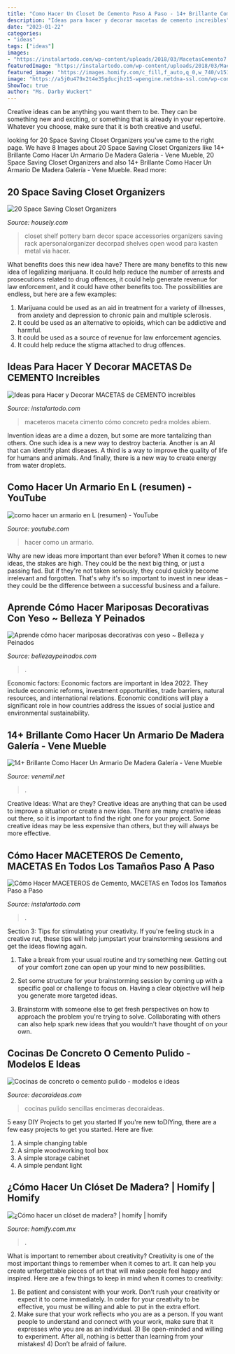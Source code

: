 ```yaml
---
title: "Como Hacer Un Closet De Cemento Paso A Paso - 14+ Brillante Como Hacer Un Armario De Madera Galería"
description: "Ideas para hacer y decorar macetas de cemento increibles"
date: "2023-01-22"
categories:
- "ideas"
tags: ["ideas"]
images:
- "https://instalartodo.com/wp-content/uploads/2018/03/MacetasCemento7.jpg"
featuredImage: "https://instalartodo.com/wp-content/uploads/2018/03/MacetasCemento7.jpg"
featured_image: "https://images.homify.com/c_fill,f_auto,q_0,w_740/v1519320740/p/photo/image/2448399/IMG_0789.jpg"
image: "https://a5j0u479x2t4e35gducjhz15-wpengine.netdna-ssl.com/wp-content/uploads/2016/10/no-closet-organizing-ideas-potterybarn-shelf-rack.jpg"
ShowToc: true
author: "Ms. Darby Wuckert"
---
```



Creative ideas can be anything you want them to be. They can be something new and exciting, or something that is already in your repertoire. Whatever you choose, make sure that it is both creative and useful.

	

		
looking for 20 Space Saving Closet Organizers you've came to the right page. We have 8 Images about 20 Space Saving Closet Organizers like 14+ Brillante Como Hacer Un Armario De Madera Galería - Vene Mueble, 20 Space Saving Closet Organizers and also 14+ Brillante Como Hacer Un Armario De Madera Galería - Vene Mueble. Read more:
		
    
## 20 Space Saving Closet Organizers

<img loading=lazy src="https://a5j0u479x2t4e35gducjhz15-wpengine.netdna-ssl.com/wp-content/uploads/2016/10/no-closet-organizing-ideas-potterybarn-shelf-rack.jpg" onerror="this.onerror=null;this.src='https://tse2.mm.bing.net/th?id=OIP.zfJ3n6dlOypFDWOIUOQRIwHaGq&amp;pid=15.1';" alt="20 Space Saving Closet Organizers">

_Source: housely.com_

>closet shelf pottery barn decor space accessories organizers saving rack apersonalorganizer decorpad shelves open wood para kasten metal via hacer. 

	

What benefits does this new idea have?
There are many benefits to this new idea of legalizing marijuana. It could help reduce the number of arrests and prosecutions related to drug offences, it could help generate revenue for law enforcement, and it could have other benefits too. The possibilities are endless, but here are a few examples: 
1. Marijuana could be used as an aid in treatment for a variety of illnesses, from anxiety and depression to chronic pain and multiple sclerosis. 
2. It could be used as an alternative to opioids, which can be addictive and harmful. 
3. It could be used as a source of revenue for law enforcement agencies. 
4. It could help reduce the stigma attached to drug offences.

    
## Ideas Para Hacer Y Decorar MACETAS De CEMENTO Increibles

<img loading=lazy src="https://instalartodo.com/wp-content/uploads/2018/03/MacetasCemento7.jpg" onerror="this.onerror=null;this.src='https://tse1.mm.bing.net/th?id=OIP.e2t7b6MAfjTJ-GcFMJ-dtwHaHa&amp;pid=15.1';" alt="Ideas para Hacer y Decorar MACETAS de CEMENTO increibles">

_Source: instalartodo.com_

>maceteros maceta cimento cómo concreto pedra moldes abiem. 

	

Invention ideas are a dime a dozen, but some are more tantalizing than others. One such idea is a new way to destroy bacteria. Another is an AI that can identify plant diseases. A third is a way to improve the quality of life for humans and animals. And finally, there is a new way to create energy from water droplets.

    
## Como Hacer Un Armario En L (resumen) - YouTube

<img loading=lazy src="https://i.ytimg.com/vi/VkqFarfiu7U/hqdefault.jpg" onerror="this.onerror=null;this.src='https://tse2.mm.bing.net/th?id=OIP.CkBCFKN_kGWccAu0bdPzvgHaFj&amp;pid=15.1';" alt="como hacer un armario en L (resumen) - YouTube">

_Source: youtube.com_

>hacer como un armario. 

	

Why are new ideas more important than ever before?
When it comes to new ideas, the stakes are high. They could be the next big thing, or just a passing fad. But if they're not taken seriously, they could quickly become irrelevant and forgotten. That's why it's so important to invest in new ideas – they could be the difference between a successful business and a failure.

    
## Aprende Cómo Hacer Mariposas Decorativas Con Yeso ~ Belleza Y Peinados

<img loading=lazy src="https://1.bp.blogspot.com/-JEmbBfMilag/XqhZLmEQu2I/AAAAAAAAfH8/p4q0nlUo1mkJ0tIyVrryS0EL59ADZNfcACLcBGAsYHQ/s1600/mariposas-yeso0.jpg" onerror="this.onerror=null;this.src='https://tse3.mm.bing.net/th?id=OIP.xHgQ3njP7D5WPwi8JHVITwHaOq&amp;pid=15.1';" alt="Aprende cómo hacer mariposas decorativas con yeso ~ Belleza y Peinados">

_Source: bellezaypeinados.com_

>. 

	

Economic factors:
Economic factors are important in Idea 2022. They include economic reforms, investment opportunities, trade barriers, natural resources, and international relations. Economic conditions will play a significant role in how countries address the issues of social justice and environmental sustainability.

    
## 14+ Brillante Como Hacer Un Armario De Madera Galería - Vene Mueble

<img loading=lazy src="https://i.pinimg.com/736x/75/bc/d7/75bcd7c15cb55f13de621e8a80311b36.jpg" onerror="this.onerror=null;this.src='https://tse1.mm.bing.net/th?id=OIP.Mw0pDDLkeBqahtfpSXA51AHaLW&amp;pid=15.1';" alt="14+ Brillante Como Hacer Un Armario De Madera Galería - Vene Mueble">

_Source: venemil.net_

>. 

	

Creative Ideas: What are they?
Creative ideas are anything that can be used to improve a situation or create a new idea. There are many creative ideas out there, so it is important to find the right one for your project. Some creative ideas may be less expensive than others, but they will always be more effective.

    
## Cómo Hacer MACETEROS De Cemento, MACETAS En Todos Los Tamaños Paso A Paso

<img loading=lazy src="https://instalartodo.com/wp-content/uploads/2018/02/Maceteros9.jpg" onerror="this.onerror=null;this.src='https://tse3.mm.bing.net/th?id=OIP.GQ-RDT7DgdZWlZkVn5fdRgHaKX&amp;pid=15.1';" alt="Cómo Hacer MACETEROS de Cemento, MACETAS en Todos los Tamaños Paso a Paso">

_Source: instalartodo.com_

>. 

	

Section 3: Tips for stimulating your creativity.
If you're feeling stuck in a creative rut, these tips will help jumpstart your brainstorming sessions and get the ideas flowing again.
1. Take a break from your usual routine and try something new. Getting out of your comfort zone can open up your mind to new possibilities.

2. Set some structure for your brainstorming session by coming up with a specific goal or challenge to focus on. Having a clear objective will help you generate more targeted ideas.

3. Brainstorm with someone else to get fresh perspectives on how to approach the problem you're trying to solve. Collaborating with others can also help spark new ideas that you wouldn't have thought of on your own.

    
## Cocinas De Concreto O Cemento Pulido - Modelos E Ideas

<img loading=lazy src="https://decoraideas.com/wp-content/uploads/2016/07/012-17.jpg" onerror="this.onerror=null;this.src='https://tse1.mm.bing.net/th?id=OIP.GV2PB5YJ9Bq57f8RqWXuvgHaE7&amp;pid=15.1';" alt="Cocinas de concreto o cemento pulido - modelos e ideas">

_Source: decoraideas.com_

>cocinas pulido sencillas encimeras decoraideas. 

	

5 easy DIY Projects to get you started
If you're new toDIYing, there are a few easy projects to get you started. Here are five: 
1. A simple changing table 
2. A simple woodworking tool box 
3. A simple storage cabinet 
4. A simple pendant light 

    
## ¿Cómo Hacer Un Clóset De Madera? | Homify | Homify

<img loading=lazy src="https://images.homify.com/c_fill,f_auto,q_0,w_740/v1519320740/p/photo/image/2448399/IMG_0789.jpg" onerror="this.onerror=null;this.src='https://tse1.mm.bing.net/th?id=OIP.SrsVMyxVZIUCYvUsv2pfBAHaFi&amp;pid=15.1';" alt="¿Cómo hacer un clóset de madera? | homify | homify">

_Source: homify.com.mx_

>. 

	

What is important to remember about creativity?
Creativity is one of the most important things to remember when it comes to art. It can help you create unforgettable pieces of art that will make people feel happy and inspired. Here are a few things to keep in mind when it comes to creativity: 
1) Be patient and consistent with your work. Don’t rush your creativity or expect it to come immediately. In order for your creativity to be effective, you must be willing and able to put in the extra effort. 
2) Make sure that your work reflects who you are as a person. If you want people to understand and connect with your work, make sure that it expresses who you are as an individual. 3) Be open-minded and willing to experiment. After all, nothing is better than learning from your mistakes! 4) Don’t be afraid of failure.

